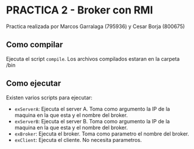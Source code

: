 # PRACTICA 2 - Broker con RMI
Practica realizada por Marcos Garralaga (795936) y Cesar Borja (800675)

## Como compilar
Ejecuta el script `compile`. Los archivos compilados estaran en la carpeta /bin

## Como ejecutar
Existen varios scripts para ejecutar:
   * `exServerA`: Ejecuta el server A. Toma como argumento la IP de la maquina en la que esta y el nombre del broker.
   * `exServerB`: Ejecuta el server B. Toma como argumento la IP de la maquina en la que esta y el nombre del broker.
   * `exBroker`: Ejecuta el broker. Toma como parametro el nombre del broker.
   * `exClient`: Ejecuta el cliente. No necesita parametros.
